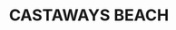 ---
lastmod: '2025-04-06T06:05:21+00:00'
latitude: -26.408596
layout: suburb
longitude: 153.096957
postcode: '4567'
state: QLD
title: CASTAWAYS BEACH
url: /qld/castaways-beach/
---